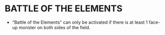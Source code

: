 # BATTLE OF THE ELEMENTS

*   “Battle of the Elements” can only be activated if there is at least 1 face-up monster on both sides of the field.
